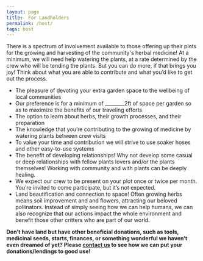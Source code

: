 ```yaml
---
layout: page
title:  For Landholders
permalink: /host/
tags: host
---
```


There is a spectrum of involvement available to those offering up their plots for the growing and harvesting of the community's herbal medicine! At a minimum, we will need help watering the plants, at a rate determined by the crew who will be tending the plants. But you can do more, if that brings you joy! Think about what you are able to contribute and what you’d like to get out the process.

* The pleasure of devoting your extra garden space to the wellbeing of local communities
* Our preference is for a minimum of ________2ft of space per garden so as to maximize the benefits of our traveling efforts
* The option to learn about herbs, their growth processes, and their preparation
* The knowledge that you’re contributing to the growing of medicine by watering plants between crew visits
* To value your time and contribution we will strive to use soaker hoses and other easy-to-use systems
* The benefit of developing relationships! Why not develop some casual or deep relationships with fellow plants lovers and/or the  plants themselves! Working with community and with plants can be deeply healing.
* We expect our crew to be present on your plot once or twice per month. You’re invited to come participate, but it’s not expected.
* Land beautification and connection to space! Often growing herbs means soil improvement and and flowers, attracting our beloved pollinators. Instead of simply seeing how we can help humans, we can also recognize that our actions impact the whole environment and benefit those other critters who are part of our world.

**Don’t have land but have other beneficial donations, such as tools, medicinal seeds, starts, finances, or something wonderful we haven’t even dreamed of yet? Please [contact us](/contact/) to see how we can put your donations/lendings to good use!**
